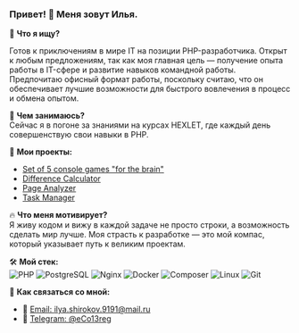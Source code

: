 ### Привет! 👋 Меня зовут Илья.

🎯 **Что я ищу?**  

Готов к приключениям в мире IT на позиции PHP-разработчика. Открыт к любым предложениям, так как моя главная цель — получение опыта работы в IT-сфере и развитие навыков командной работы. Предпочитаю офисный формат работы, поскольку считаю, что он обеспечивает лучшие возможности для быстрого вовлечения в процесс и обмена опытом.

📖 **Чем занимаюсь?**  
Сейчас я в погоне за знаниями на курсах HEXLET, где каждый день совершенствую свои навыки в PHP.  

👀 **Мои проекты:**  
- [Set of 5 console games "for the brain"](https://github.com/eCo13rus/php-project-lvl1)
- [Difference Calculator](https://github.com/eCo13rus/php-project-48)
- [Page Analyzer](https://github.com/eCo13rus/php-project-9)
- [Task Manager](https://github.com/eCo13rus/todoApp)

🔥 **Что меня мотивирует?**  
Я живу кодом и вижу в каждой задаче не просто строки, а возможность сделать мир лучше. Моя страсть к разработке — это мой компас, который указывает путь к великим проектам.

🛠 **Мой стек:**  
![PHP](https://img.shields.io/badge/PHP-777BB4?style=for-the-badge&logo=php&logoColor=white)
![PostgreSQL](https://img.shields.io/badge/PostgreSQL-316192?style=for-the-badge&logo=postgresql&logoColor=white)
![Nginx](https://img.shields.io/badge/Nginx-009639?style=for-the-badge&logo=nginx&logoColor=white)
![Docker](https://img.shields.io/badge/Docker-2496ED?style=for-the-badge&logo=docker&logoColor=white)
![Composer](https://img.shields.io/badge/Composer-885630?style=for-the-badge&logo=composer&logoColor=white)
![Linux](https://img.shields.io/badge/Linux-FCC624?style=for-the-badge&logo=linux&logoColor=black)
![Git](https://img.shields.io/badge/Git-F05032?style=for-the-badge&logo=git&logoColor=white)

💌 **Как связаться со мной:**  
- 📧 [Email: ilya.shirokov.9191@mail.ru](mailto:ilya.shirokov.9191@mail.ru)
- 📱 [Telegram: @eCo13reg](https://t.me/eCo13reg)

